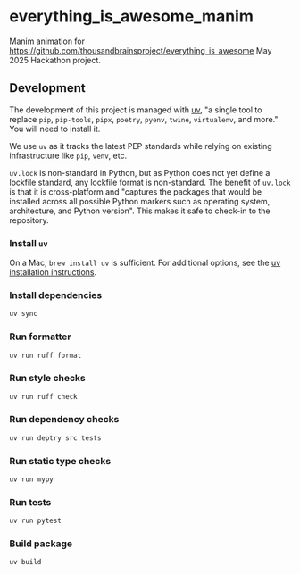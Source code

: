 # everything_is_awesome_manim

Manim animation for https://github.com/thousandbrainsproject/everything_is_awesome May 2025 Hackathon project.

## Development

The development of this project is managed with [uv](https://docs.astral.sh/uv/), "a single tool to replace `pip`, `pip-tools`, `pipx`, `poetry`, `pyenv`, `twine`, `virtualenv`, and more." You will need to install it.

We use `uv` as it tracks the latest PEP standards while relying on existing infrastructure like `pip`, `venv`, etc.

`uv.lock` is non-standard in Python, but as Python does not yet define a lockfile standard, any lockfile format is non-standard. The benefit of `uv.lock` is that it is cross-platform and "captures the packages that would be installed across all possible Python markers such as operating system, architecture, and Python version". This makes it safe to check-in to the repository.

### Install `uv`

On a Mac, `brew install uv` is sufficient. For additional options, see the [uv installation instructions](https://docs.astral.sh/uv/getting-started/installation/).

### Install dependencies

```bash
uv sync
```

### Run formatter

```bash
uv run ruff format
```

### Run style checks

```bash
uv run ruff check
```

### Run dependency checks

```bash
uv run deptry src tests
```

### Run static type checks

```bash
uv run mypy
```

### Run tests

```bash
uv run pytest
```

### Build package

```bash
uv build
```
